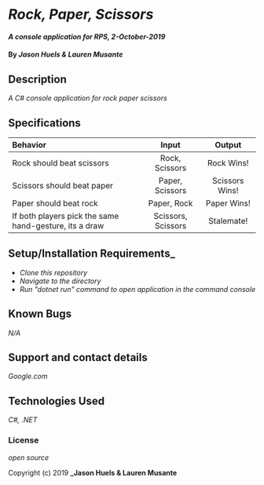 # _Rock, Paper, Scissors_

#### _A console application for RPS, 2-October-2019_

#### By _**Jason Huels & Lauren Musante**_

## Description

_A C# console application for rock paper scissors_

## Specifications

| Behavior | Input | Output|
|:------|:---------:|:------:|
| Rock should beat scissors | Rock, Scissors | Rock Wins! |
| Scissors should beat paper | Paper, Scissors | Scissors Wins! |
| Paper should beat rock | Paper, Rock | Paper Wins! |
| If both players pick the same hand-gesture, its a draw | Scissors, Scissors | Stalemate! |



## Setup/Installation Requirements_

* _Clone this repository_
* _Navigate to the directory_
* _Run "dotnet run" command to open application in the command console_

## Known Bugs

_N/A_

## Support and contact details

_Google.com_

## Technologies Used

_C#, .NET_

### License

*open source*

Copyright (c) 2019 **_Jason Huels & Lauren Musante**